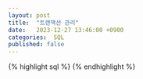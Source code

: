 ```yaml
---
layout: post
title:  "트랜잭션 관리"
date:   2023-12-27 13:46:00 +0900
categories:  SQL
published: false
---
```




{% highlight sql %}
{% endhighlight %}